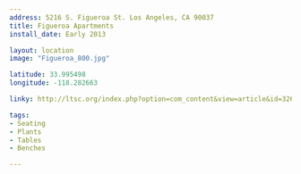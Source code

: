 ```yaml
---
address: 5216 S. Figueroa St. Los Angeles, CA 90037
title: Figueroa Apartments
install_date: Early 2013

layout: location
image: "Figueroa_800.jpg"

latitude: 33.995498
longitude: -118.282663

linky: http://ltsc.org/index.php?option=com_content&view=article&id=326

tags:	
- Seating
- Plants
- Tables
- Benches

---
```

